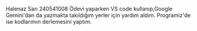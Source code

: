 Halenaz Sarı
240541008
Ödevi yaparken VS code kullanıp,Google Gemini'dan da yazmakta takıldığım yerler için yardım aldım.
Programiz'de ise kodlarımın derlemesini yaptım.
